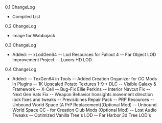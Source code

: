 0.1 ChangeLog
- Compiled List

0.2 ChangeLog
- Image for Wabbajack

0.3 ChangeLog
- Added:
-- xLodGen64
-- Lod Resources for Fallout 4
-- Far Object LOD Improvement Project
-- Luxors HD LOD

0.4 ChangeLog
- Added:
-- TexGen64 in Tools
-- Added Creation Organizer for CC Mods in Plugins
-- 1K  Upscaled Potato Textures 1-9 + DLC
-- Visible Galaxy & Framework
-- X-Cell
-- Bug-Fix Ellie Perkins
-- Interior Navcut Fix
-- Next Gen Vats Fix
-- Weapon Behavior Ironsights movement direction lock fixes and tweaks
-- Previsibines Repair Pack
-- PRP Resources
-- Unbound World Space (A PrP Replacement)(Optional Mod)
-- Unbound World Space CC - for Creation Club Mods (Optional Mod)
-- Lost Audio Tweaks
-- Optimized Vanilla Tree's LOD
-- Far Harbor 3d Tree LOD's

